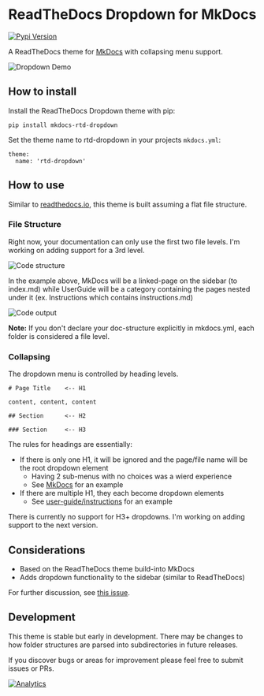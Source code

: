 ReadTheDocs Dropdown for MkDocs
=======================
[![Pypi Version][pypi-image]][pypi-link]

  [pypi-image]: http://img.shields.io/pypi/v/mkdocs-rtd-dropdown.svg
  [pypi-link]: https://pypi.python.org/pypi/mkdocs-rtd-dropdown

A ReadTheDocs theme for [MkDocs](http://www.mkdocs.org/) with collapsing menu support.

![Dropdown Demo](docs/img/example.png)


How to install
----------

Install the ReadTheDocs Dropdown theme with pip:

```
pip install mkdocs-rtd-dropdown
```

Set the theme name to rtd-dropdown in your projects `mkdocs.yml`:

```
theme:
  name: 'rtd-dropdown'
```


How to use
----------

Similar to [readthedocs.io](https://docs.readthedocs.io/en/latest/), this theme is built
assuming a flat file structure.

### File Structure

Right now, your documentation can only use the first two file levels. I'm working on 
adding support for a 3rd level. 

![Code structure](docs/img/level-example.png)

In the example above, MkDocs will be a linked-page on the sidebar (to index.md) while UserGuide
will be a category containing the pages nested under it (ex. Instructions which contains instructions.md)

![Code output](docs/img/output-example.png)


**Note:** If you don't declare your doc-structure explicitly in mkdocs.yml, each folder is considered a file level.

### Collapsing

The dropdown menu is controlled by heading levels.

```
# Page Title    <-- H1

content, content, content

## Section      <-- H2

### Section     <-- H3
```

The rules for headings are essentially:

* If there is only one H1, it will be ignored and the page/file name will be the root dropdown element
  * Having 2 sub-menus with no choices was a wierd experience 
  * See [MkDocs](http://readthedocs.sheets.ch/) for an example
* If there are multiple H1, they each become dropdown elements
  * See [user-guide/instructions](http://readthedocs.sheets.ch/user-guide/instructions/) for an example

There is currently no support for H3+ dropdowns. I'm working on adding support to the next version.


Considerations
--------------

* Based on the ReadTheDocs theme build-into MkDocs
* Adds dropdown functionality to the sidebar (similar to ReadTheDocs)

For further discussion, see [this issue](https://github.com/mkdocs/mkdocs/issues/588#issuecomment-341931422).


Development
-----------

This theme is stable but early in development. There may be changes to how folder structures
are parsed into subdirectories in future releases.

If you discover bugs or areas for improvement please feel free to submit issues or PRs.

<!-- Basic hit-counter, helps me decide which projects to dedicate time -->
[![Analytics](https://cjs-beacon.appspot.com/UA-10006093-3/github/cjsheets/mkdocs-rtd-dropdown?pixel)](https://github.com/cjsheets/mkdocs-rtd-dropdown)